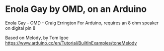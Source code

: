 # Enola Gay by OMD, on an Arduino

Enola Gay - OMD - Craig Errington
For Arduino, requires an 8 ohm speaker on digital pin 8
  
Based on Melody, by Tom Igoe
https://www.arduino.cc/en/Tutorial/BuiltInExamples/toneMelody

